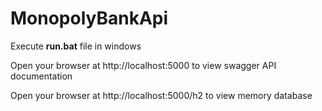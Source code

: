 # MonopolyBankApi

Execute **run.bat** file in windows

Open your browser at http://localhost:5000 to view swagger API documentation

Open your browser at http://localhost:5000/h2 to view memory database


